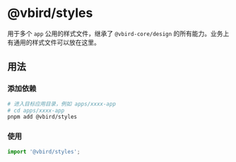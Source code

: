 # @vbird/styles

用于多个 `app` 公用的样式文件，继承了 `@vbird-core/design` 的所有能力。业务上有通用的样式文件可以放在这里。

## 用法

### 添加依赖

```bash
# 进入目标应用目录，例如 apps/xxxx-app
# cd apps/xxxx-app
pnpm add @vbird/styles
```

### 使用

```ts
import '@vbird/styles';
```
